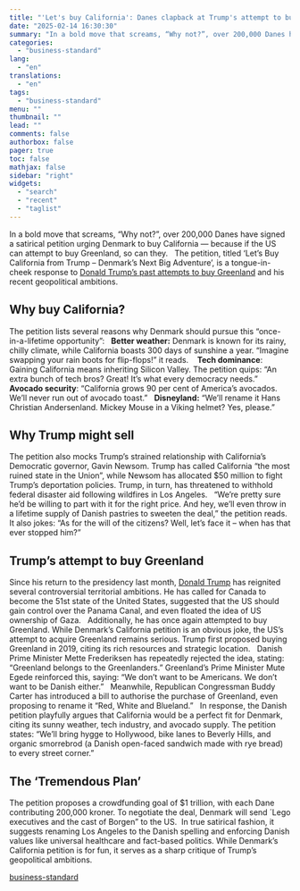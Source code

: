 ```yaml
---
title: "'Let's buy California': Danes clapback at Trump's attempt to buy Greenland"
date: "2025-02-14 16:30:30"
summary: "In a bold move that screams, “Why not?”, over 200,000 Danes have signed a satirical petition urging Denmark to buy California — because if the US can attempt to buy Greenland, so can they. The petition, titled ‘Let’s Buy California from Trump – Denmark’s Next Big Adventure’, is a tongue-in-cheek..."
categories:
  - "business-standard"
lang:
  - "en"
translations:
  - "en"
tags:
  - "business-standard"
menu: ""
thumbnail: ""
lead: ""
comments: false
authorbox: false
pager: true
toc: false
mathjax: false
sidebar: "right"
widgets:
  - "search"
  - "recent"
  - "taglist"
---
```


In a bold move that screams, “Why not?”, over 200,000 Danes have signed a satirical petition urging Denmark to buy California — because if the US can attempt to buy Greenland, so can they.
 
The petition, titled ‘Let’s Buy California from Trump – Denmark’s Next Big Adventure’, is a tongue-in-cheek response to [Donald Trump’s past attempts to buy Greenland](https://www.business-standard.com/world-news/trump-s-desire-for-greenland-panama-canal-legit-amid-china-concerns-rubio-125013100060_1.html) and his recent geopolitical ambitions.
 

Why buy California?
-------------------

The petition lists several reasons why Denmark should pursue this “once-in-a-lifetime opportunity”:
 
**Better weather:** Denmark is known for its rainy, chilly climate, while California boasts 300 days of sunshine a year. “Imagine swapping your rain boots for flip-flops!” it reads. 
 
**Tech dominance**: Gaining California means inheriting Silicon Valley. The petition quips: “An extra bunch of tech bros? Great! It’s what every democracy needs.”
 
**Avocado security**: “California grows 90 per cent of America’s avocados. We’ll never run out of avocado toast.”
 
**Disneyland:** “We’ll rename it Hans Christian Andersenland. Mickey Mouse in a Viking helmet? Yes, please.”
 

Why Trump might sell
--------------------

The petition also mocks Trump’s strained relationship with California’s Democratic governor, Gavin Newsom. Trump has called California “the most ruined state in the Union”, while Newsom has allocated $50 million to fight Trump’s deportation policies. Trump, in turn, has threatened to withhold federal disaster aid following wildfires in Los Angeles.
 
“We’re pretty sure he’d be willing to part with it for the right price. And hey, we’ll even throw in a lifetime supply of Danish pastries to sweeten the deal,” the petition reads. It also jokes: “As for the will of the citizens? Well, let’s face it – when has that ever stopped him?”
 

Trump’s attempt to buy Greenland
--------------------------------

Since his return to the presidency last month, [Donald Trump](https://www.business-standard.com/about/who-is-donald-trump) has reignited several controversial territorial ambitions. He has called for Canada to become the 51st state of the United States, suggested that the US should gain control over the Panama Canal, and even floated the idea of US ownership of Gaza.
 
Additionally, he has once again attempted to buy Greenland. While Denmark’s California petition is an obvious joke, the US’s attempt to acquire Greenland remains serious. Trump first proposed buying Greenland in 2019, citing its rich resources and strategic location.
 
Danish Prime Minister Mette Frederiksen has repeatedly rejected the idea, stating: “Greenland belongs to the Greenlanders.” Greenland’s Prime Minister Mute Egede reinforced this, saying: “We don’t want to be Americans. We don’t want to be Danish either.”
 
Meanwhile, Republican Congressman Buddy Carter has introduced a bill to authorise the purchase of Greenland, even proposing to rename it “Red, White and Blueland.”
 
In response, the Danish petition playfully argues that California would be a perfect fit for Denmark, citing its sunny weather, tech industry, and avocado supply. The petition states: “We’ll bring hygge to Hollywood, bike lanes to Beverly Hills, and organic smorrebrod (a Danish open-faced sandwich made with rye bread) to every street corner.”
 

The ‘Tremendous Plan’
---------------------

The petition proposes a crowdfunding goal of $1 trillion, with each Dane contributing 200,000 kroner. To negotiate the deal, Denmark will send ´Lego executives and the cast of Borgen” to the US. 
In true satirical fashion, it suggests renaming Los Angeles to the Danish spelling and enforcing Danish values like universal healthcare and fact-based politics. While Denmark’s California petition is for fun, it serves as a sharp critique of Trump’s geopolitical ambitions.

[business-standard](https://www.business-standard.com/world-news/denmark-buying-california-petition-trump-greenland-satire-125021400827_1.html)
